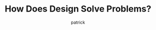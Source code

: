 ---
layout: post
title:  "How Does Design Solve Problems?"
author: patrick
comments: true
categories: [Design, UX]
image: /assets/images/product-design.jpg
beforetoc: ""
toc: true
---